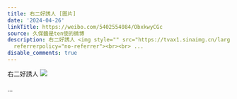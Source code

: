 ```yaml
---
title: 右二好誘人 [图片]
date: '2024-04-26'
linkTitle: https://weibo.com/5402554084/ObxkwyCGc
source: 久保醬是ten使的微博
description: 右二好誘人 <img style="" src="https://tvax1.sinaimg.cn/large/005TCz76gy1hp4h72bh25j30ir0akjtn.jpg"
  referrerpolicy="no-referrer"><br><br> ...
disable_comments: true
---
```

右二好誘人 <img style="" src="https://tvax1.sinaimg.cn/large/005TCz76gy1hp4h72bh25j30ir0akjtn.jpg" referrerpolicy="no-referrer"><br><br> ...